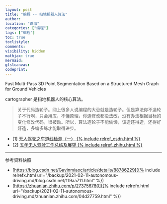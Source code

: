 ```yaml
---
layout: post
title: "编程 -- 扫地机器人算法"
author:
location: "珠海"
categories: ["编程"]
tags: ["编程"]
toc: true
toclistyle:
comments:
visibility: hidden
mathjax: true
mermaid:
glslcanvas:
codeprint:
---
```


Fast Multi-Pass 3D Point Segmentation Based on a Structured Mesh Graph for Ground Vehicles

cartographer 是扫地机器人的核心算法。
> 关于代码造轮子。网上很多人说编程的大忌就是造轮子。但是算法你不造轮子不行啊，只会用库，不懂原理，你连修改都没法改，没有办法根据目标的变化修改代码，很被动。所以，算法造轮子不能偷懒，该造还得造，还得好好造，多编多练才能取得进步。

- [1] [无人驾驶之车道线检测（一） {% include relref_csdn.html %}](https://blog.csdn.net/Gavinmiaoc/article/details/88786229)
- [2] [五年无人驾驶工作总结及展望 {% include relref_zhihu.html %}](https://zhuanlan.zhihu.com/p/273756780)

<hr class='reviewline'/>
<p class='reviewtip'><script type='text/javascript' src='{% include relrefx.html url="/assets/reviewjs/blogs/2021-02-11-autonomous-driving.md.js" %}'></script></p>
<font class='ref_snapshot'>参考资料快照</font>

- [https://blog.csdn.net/Gavinmiaoc/article/details/88786229]({% include relrefx.html url="/backup/2021-02-11-autonomous-driving.md/blog.csdn.net/119aa711.html" %})
- [https://zhuanlan.zhihu.com/p/273756780]({% include relrefx.html url="/backup/2021-02-11-autonomous-driving.md/zhuanlan.zhihu.com/04d27759.html" %})
